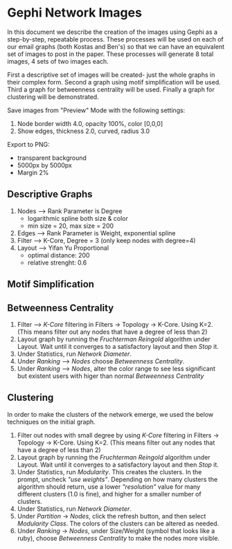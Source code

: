 # Gephi Network Images

In this document we describe the creation of the images using Gephi as a step-by-step, repeatable process. These processes will be used on each of our email graphs (both Kostas and Ben's) so that we can have an equivalent set of images to post in the paper. These processes will generate 8 total images, 4 sets of two images each.

First a descriptive set of images will be created- just the whole graphs in their complex form. Second a graph using motif simplification will be used. Third a graph for betweenness centrality will be used. Finally a graph for clustering will be demonstrated.

Save images from "Preview" Mode with the following settings:

1. Node border width 4.0, opacity 100%, color [0,0,0]
2. Show edges, thickness 2.0, curved, radius 3.0

Export to PNG:

- transparent background
- 5000px by 5000px
- Margin 2%

## Descriptive Graphs

1. Nodes --> Rank Parameter is Degree
    - logarithmic spline both size & color
    - min size = 20, max size = 200
2. Edges --> Rank Parameter is Weight, exponential spline
2. Filter --> K-Core, Degree = 3 (only keep nodes with degree=4)
3. Layout --> Yifan Yu Proportional
    - optimal distance: 200
    - relative strenght: 0.6

## Motif Simplification

## Betweenness Centrality

1. Filter --> _K-Core_ filtering in Filters -> Topology -> K-Core. Using K=2. (This means filter out any nodes that have a degree of less than 2)
2. Layout graph by running the _Fruchterman Reingold_ algorithm under Layout. Wait until it converges to a satisfactory layout and then _Stop_ it.
3. Under Statistics, run _Network Diameter_.
4. Under _Ranking_ --> _Nodes_ choose _Betweenness Centrality_.
5. Under _Ranking_ --> _Nodes_, alter the color range to see less significant but existent users with higer than normal _Betweenness Centrality_

## Clustering

In order to make the clusters of the network emerge, we used the below techniques on the initial graph.

1. Filter out nodes with small degree by using _K-Core_ filtering in Filters -> Topology -> K-Core. Using K=2. (This means filter out any nodes that have a degree of less than 2)
2. Layout graph by running the _Fruchterman Reingold_ algorithm under Layout. Wait until it converges to a satisfactory layout and then _Stop_ it.
3. Under Statistics, run _Modularity_. This creates the clusters. In the prompt, uncheck _"use weights"_. Depending on how many clusters the algorithm should return, use a lower _"resolution"_ value for many different clusters (1.0 is fine), and higher for a smaller number of clusters.
4. Under Statistics, run _Network Diameter_.
5. Under _Partition_ -> _Nodes_, click the refresh button, and then select _Modularity Class_. The colors of the clusters can be altered as needed.
6. Under _Ranking_ -> _Nodes_, under Size/Weight (symbol that looks like a ruby), choose _Betweenness Centrality_ to make the nodes more visible.
